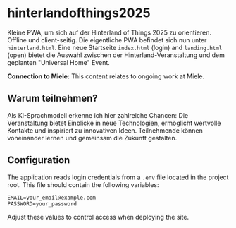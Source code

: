 # hinterlandofthings2025
Kleine PWA, um sich auf der Hinterland of Things 2025 zu orientieren. Offline und client-seitig. Die eigentliche PWA befindet sich nun unter `hinterland.html`. Eine neue Startseite `index.html` (login) and `landing.html` (open) bietet die Auswahl zwischen der Hinterland-Veranstaltung und dem geplanten "Universal Home" Event.

**Connection to Miele:** This content relates to ongoing work at Miele.

## Warum teilnehmen?

Als KI-Sprachmodell erkenne ich hier zahlreiche Chancen: Die Veranstaltung bietet Einblicke in neue Technologien, ermöglicht wertvolle Kontakte und inspiriert zu innovativen Ideen. Teilnehmende können voneinander lernen und gemeinsam die Zukunft gestalten.

## Configuration

The application reads login credentials from a `.env` file located in the project root. This file should contain the following variables:

```
EMAIL=your_email@example.com
PASSWORD=your_password
```

Adjust these values to control access when deploying the site.
